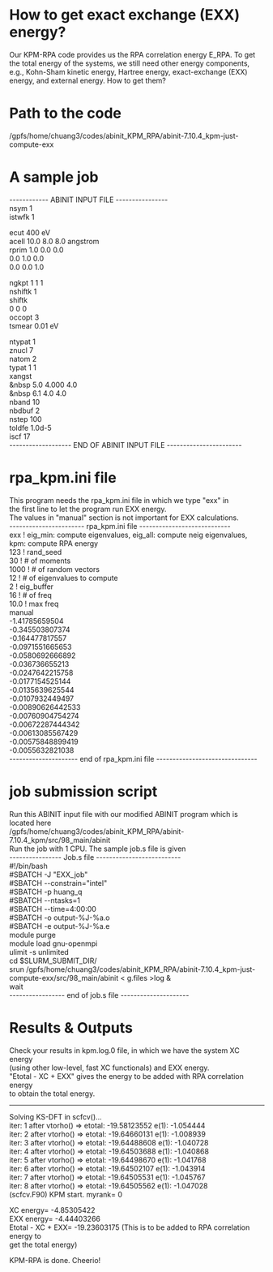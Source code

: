 How to get exact exchange (EXX) energy?
=======================================
Our KPM-RPA code provides us the RPA correlation energy E_RPA. 
To get the total energy of the systems, we still need other energy 
components, e.g., Kohn-Sham kinetic energy, Hartree energy, 
exact-exchange (EXX) energy, and external energy. How to get them? 


Path to the code 
================
/gpfs/home/chuang3/codes/abinit_KPM_RPA/abinit-7.10.4_kpm-just-compute-exx



A sample job
============
  
------------  ABINIT INPUT FILE  ----------------  
nsym 1  
istwfk 1  
  
ecut  400 eV  
acell 10.0 8.0 8.0 angstrom  
rprim
1.0 0.0 0.0  
0.0 1.0 0.0  
0.0 0.0 1.0  

ngkpt 1  1  1  
nshiftk 1   
shiftk  
0 0 0  
occopt 3  
tsmear 0.01 eV  
  
ntypat 1  
znucl  7  
natom  2  
typat 1 1  
xangst  
&nbsp 5.0   4.000   4.0  
&nbsp 6.1   4.0     4.0  
nband  10  
nbdbuf 2  
nstep   100  
toldfe  1.0d-5  
iscf  17  
------------------- END OF ABINIT INPUT FILE -----------------------  
  
  
  

rpa_kpm.ini file 
================
This program needs the rpa_kpm.ini file in which we type "exx" in  
the first line to let the program run EXX energy.  
The values in "manual" section is not important for EXX calculations.  
----------------------- rpa_kpm.ini file ----------------------------  
exx            ! eig_min: compute eigenvalues, eig_all: compute neig eigenvalues, kpm: compute RPA energy  
123            ! rand_seed  
30             ! # of moments  
1000           ! # of random vectors  
12             ! # of eigenvalues to compute  
2              ! eig_buffer  
16             ! # of freq  
10.0           ! max freq  
manual  
-1.41785659504  
-0.345503807374  
-0.164477817557  
-0.0971551665653  
-0.0580692666892  
-0.036736655213  
-0.0247642215758  
-0.0177154525144  
-0.0135639625544  
-0.0107932449497  
-0.00890626442533  
-0.00760904754274  
-0.00672287444342  
-0.00613085567429  
-0.00575848899419  
-0.0055632821038  
--------------------- end of rpa_kpm.ini file -------------------------------




job submission script 
=====================
Run this ABINIT input file with our modified ABINIT program which is located here  
/gpfs/home/chuang3/codes/abinit_KPM_RPA/abinit-7.10.4_kpm/src/98_main/abinit  
Run the job with 1 CPU. The sample job.s file is given  
---------------- Job.s file --------------------------  
#!/bin/bash  
#SBATCH -J "EXX_job"  
#SBATCH --constrain="intel"  
#SBATCH -p huang_q  
#SBATCH --ntasks=1  
#SBATCH --time=4:00:00  
#SBATCH -o output-%J-%a.o  
#SBATCH -e output-%J-%a.e  
module purge  
module load gnu-openmpi  
ulimit -s unlimited  
cd $SLURM_SUBMIT_DIR/  
srun /gpfs/home/chuang3/codes/abinit_KPM_RPA/abinit-7.10.4_kpm-just-compute-exx/src/98_main/abinit  < g.files >log &  
wait  
----------------- end of job.s file ---------------------  





Results & Outputs
=================

Check your results in kpm.log.0 file, in which we have the system XC energy  
(using other low-level, fast XC functionals) and EXX energy.  
"Etotal - XC + EXX" gives the energy to be added with RPA correlation energy  
to obtain the total energy.  
  
-------------------------------------------------------------------------------  
Solving KS-DFT in scfcv()...  
iter:   1   after vtorho() => etotal:     -19.58123552  e(1):   -1.054444  
iter:   2   after vtorho() => etotal:     -19.64660131  e(1):   -1.008939  
iter:   3   after vtorho() => etotal:     -19.64488608  e(1):   -1.040728  
iter:   4   after vtorho() => etotal:     -19.64503688  e(1):   -1.040868  
iter:   5   after vtorho() => etotal:     -19.64498670  e(1):   -1.041768  
iter:   6   after vtorho() => etotal:     -19.64502107  e(1):   -1.043914  
iter:   7   after vtorho() => etotal:     -19.64505531  e(1):   -1.045767  
iter:   8   after vtorho() => etotal:     -19.64505562  e(1):   -1.047028  
(scfcv.F90) KPM start. myrank=    0  
  
XC energy=       -4.85305422  
EXX energy=      -4.44403266  
Etotal - XC + EXX=    -19.23603175   (This is to be added to RPA correlation energy to  
                                      get the total energy)  
   
KPM-RPA is done. Cheerio!  
